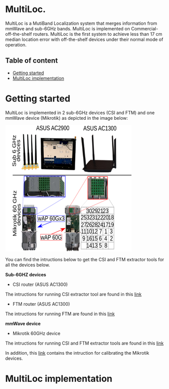 # MultiLoc.

MultiLoc is a MutiBand Localization system that merges information from mmWave and sub-6GHz bands. MultiLoc is implemented on Commercial-off-the-shelf routers. MultiLoc is the first system to achieve less than 17 cm median location error with off-the-shelf devices under their normal mode of operation.

## Table of content

- [Getting started](#getting-started)
- [MultiLoc implementation](#multiloc-implementation)

# Getting started

MultiLoc is implemented in 2 sub-6GHz devices (CSI and FTM) and one mmWave device (Mikrotik) as depicted in the image below:

<img src="https://github.com/IMDEANetworksWNG/MultiLoc/blob/main/implementation.png" width="400" height="400">

You can find the intructions below to get the CSI and FTM extractor tools for all the devices below.

**Sub-6GHZ devices**

* CSI  router (ASUS AC1300)

The intructions for running CSI extractor tool are found in this [link](https://github.com/IMDEANetworksWNG/UbiLocate)

* FTM  router (ASUS AC1300)

The intructions for running FTM are found in this [link](https://www.winlab.rutgers.edu/~gruteser/projects/ftm/index.htm)


**mmWave device**

* Mikrotik 60GHz device

The intructions for running CSI and FTM extractor tools are found in this [link](https://github.com/IMDEANetworksWNG/Mikrotik-researcher-tools)

In addition, this [link](https://github.com/IMDEANetworksWNG/Mikrotik-researcher-tools) contains the intruction for calibrating the Mikrotik devices. 

# MultiLoc implementation

